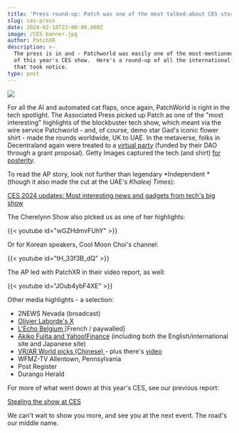 ```yaml
---
title: 'Press round-up: Patch was one of the most talked-about CES stories'
slug: ces-press
date: 2024-02-18T23:00:00.000Z
image: /CES-banner.jpg
author: PatchXR
description: >-
  The press is in and - Patchworld was easily one of the most-mentioned stories
  of this year's CES show.  Here's a round-up of all the international media
  that took notice.
type: post
---
```


![](/CES-banner.jpg)

For all the AI and automated cat flaps, once again, PatchWorld is right in the tech spotlight. The Associated Press picked up Patch as one of the "most interesting" highlights of the blockbuster tech show, which meant via the wire service Patchworld - and, of course, demo star Gad's iconic flower shirt - made the rounds worldwide, UK to UAE. In the metaverse, folks in Decentraland again were treated to a [virtual party](https://decentraland.org/events/event/?id=90385953-056c-4cc8-b0ad-c34b46fb8e9b) (funded by their DAO through a grant proposal). Getty Images captured the tech (and shirt) [for posterity](https://www.gettyimages.ie/search/2/image?events=776087715\&family=editorial\&page=10\&sort=newest).

To read the AP story, look not further than legendary \*Independent \*(though it also made the cut at the UAE's *Khaleej Times*):

[CES 2024 updates: Most interesting news and gadgets from tech's big show](https://www.independent.co.uk/news/ap-las-vegas-ces-samsung-tvs-b2475217.html)

The Cherelynn Show also picked us as one of her highlights:

{{< youtube id="wGZHdmvFUhY" >}}

Or for Korean speakers, Cool Moon Choi's channel:

{{< youtube id="tH_33f3B_dQ" >}}

The AP led with PatchXR in their video report, as well:

{{< youtube id="JOub4ybF4XE" >}}

Other media highlights - a selection:

* 2NEWS Nevada (broadcast)
* [Olivier Laborde's X](https://twitter.com/labordeolivier/status/1744875495593017481?s=20)
* [L'Echo Belgium ](https://www.lecho.be/entreprises/technologie/ia-voiture-volante-et-petits-belges-au-menu-du-ces-2024/10517838.html)\[French / paywalled]
* [Akiko Fujita and Yahoo!Finance](https://tw.news.yahoo.com/ces-2024-3-biggest-tech-170709893.html) (including both the English/international site and Japanese site)
* [VR/AR World picks (Chinese) ](https://www.vrarworld.cn/xinwenrili/5118.html)- plus there's [video](https://www.vrarworld.cn/shipin/5149.html)
* WFMZ-TV Allentown, Pennsylvania
* Post Register
* Durango Herald

For more of what went down at this year's CES, see our previous report:

[Stealing the show at CES](https://patchxr.com/blog/ces-2024-wrap/)

We can't wait to show you more, and see you at the next event. The road's our middle name.
